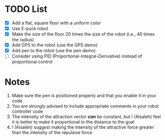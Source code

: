 # TODO List

- [x] Add a flat, square floor with  a uniform color
- [x] Use E-puck robot
- [x] Make the size of the floor 20 times the size of the robot (i.e., 40 times the radius)
- [x] Add GPS to the robot (use the GPS demo)
- [x] Add pen to the robot (use the pen demo)
- [ ] Consider using PID (Proportional-Integral-Derivative) instead of proportional control

# Notes

1. Make sure the pen is positioned properly and that you enable it in your code
2. You are strongly advised to include appropriate comments in your robot controller code
3. The intensity of the attraction vector ***can*** be constant, but I (Alsaleh) feel it is better to make it proportional to the distance to the goal
4. I (Alsaleh) suggest making the intensity of the attractive force greater than the intensity of the repulsive force